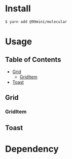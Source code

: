 # Install

```bash
$ yarn add @99mini/molecular
```

# Usage

## Table of Contents

- [Grid](#Grid)
  - [GridItem](#GridItem)
- [Toast](#Toast)

## Grid

### GridItem

## Toast

# Dependency
